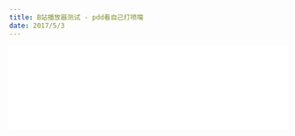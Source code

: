 ```yaml
---
title: B站播放器测试 - pdd看自己打喷嚏
date: 2017/5/3
---
```


<iframe src="//player.bilibili.com/player.html?aid=12978869&cid=21315520&page=1" scrolling="no" border="0" frameborder="no" framespacing="0" allowfullscreen="true" style="width:100%;max-width:840px;max-height:480px"> </iframe>

<!-- <object align="middle" height="600" width="900" quality="3" allowfullscreen="true" type="application/x-shockwave-flash" data="//static.hdslb.com/miniloader.swf?aid=9136247&amp;page=1"> </object> -->

<!-- <embed height="415" width="544" quality="high" allowfullscreen="true" type="application/x-shockwave-flash" src="//static.hdslb.com/miniloader.swf" flashvars="aid=9136247&page=1" pluginspage="//www.adobe.com/shockwave/download/download.cgi?P1_Prod_Version=ShockwaveFlash"></embed> -->
